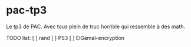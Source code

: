# pac-tp3
Le tp3 de PAC. Avec tous plein de truc horrible qui ressemble à des math.

TODO list:
[ ] rand
[ ] PS3
[ ] ElGamal-encryption
